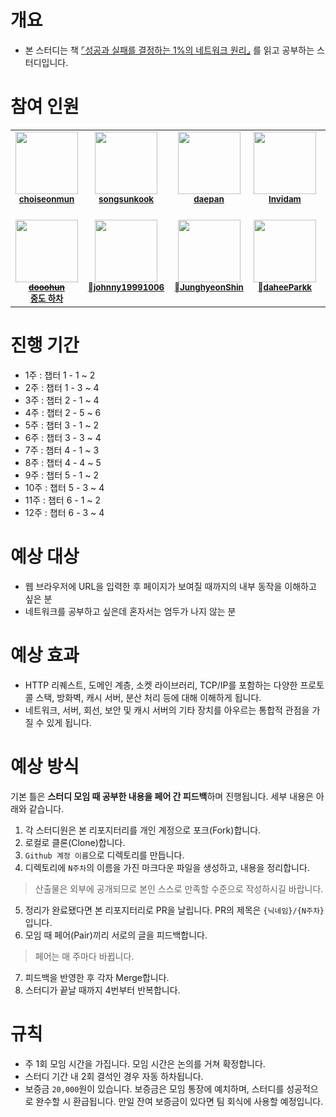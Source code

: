 # 개요
- 본 스터디는 책 [⌜성공과 실패를 결정하는 1%의 네트워크 원리⌟](https://search.shopping.naver.com/book/catalog/32481873880?cat_id=50010766&frm=PBOKPRO&query=성공과+실패를+결정하는+1%25의+네트워크+원리&NaPm=ct%3Dllbo70h4%7Cci%3D59d5c33f7f759e88bb9cad0892b2218e41b0a120%7Ctr%3Dboknx%7Csn%3D95694%7Chk%3Dfb6034e442dc561597af8f8aacbad01a22fcc631) 를 읽고 공부하는 스터디입니다.

# 참여 인원
<table>
  <tbody>
    <tr>
      <td align="center" valign="top" width="14.28%"><img src="https://avatars.githubusercontent.com/u/17216686?v=4" width="100px;"/><br /><sub><a href="https://github.com/choiseonmun"><b>choiseonmun</b></a></sub><br /></td>
      <td align="center" valign="top" width="14.28%"><img src="https://avatars.githubusercontent.com/u/21010656?v=4" width="100px;"/><br /><sub><a href="https://github.com/songsunkook"><b>songsunkook</b></a></sub><br /></td>
      <td align="center" valign="top" width="14.28%"><img src="https://avatars.githubusercontent.com/u/50792467?v=4" width="100px;"/><br /><sub><a href="https://github.com/daepan"><b>daepan</b></a></sub><br /></td>
      <td align="center" valign="top" width="14.28%"><img src="https://avatars.githubusercontent.com/u/71889359?v=4" width="100px;"/><br /><sub><a href="https://github.com/Invidam"><b>Invidam</b></a></sub><br /></td>
      <td align="center" valign="top" width="14.28%"><img src="https://avatars.githubusercontent.com/u/72890183?v=4" width="100px;"/><br /><sub><a href="https://github.com/password-kim"><del>password-kim</del> <br />중도 하차</a></sub><br /></td>
    </tr>
    <tr>
      <td align="center" valign="top" width="14.28%"><img src="https://avatars.githubusercontent.com/u/74540646?v=4" width="100px;"/><br /><sub><a href="https://github.com/dooohun"><b><del>dooohun</del> <br />중도 하차</b></a></sub><br /></td>
      <td align="center" valign="top" width="14.28%"><img src="https://avatars.githubusercontent.com/u/79901434?v=4" width="100px;"/><br /><sub><a href="https://github.com/johnny19991006"><b>johnny19991006</b></a></sub><br /></td>
      <td align="center" valign="top" width="14.28%"><img src="https://avatars.githubusercontent.com/u/91855427?v=4" width="100px;"/><br /><sub><a href="https://github.com/JunghyeonShin"><b>JunghyeonShin</b></a></sub><br /></td>
      <td align="center" valign="top" width="14.28%"><img src="https://avatars.githubusercontent.com/u/106418303?v=4" width="100px;"/><br /><sub><a href="https://github.com/daheeParkk"><b>daheeParkk</b></a></sub><br /></td>
      <td align="center" valign="top" width="14.28%"><img src="https://avatars.githubusercontent.com/u/120005202?v=4" width="100px;"/><br /><sub><a href="https://github.com/weweweme"><b>weweweme</b></a></sub><br /></td>
    </tr>
  </tbody>
</table>

# 진행 기간
- 1주 : 챕터 1 - 1 ~ 2
- 2주 : 챕터 1 - 3 ~ 4
- 3주 : 챕터 2 - 1 ~ 4
- 4주 : 챕터 2 - 5 ~ 6
- 5주 : 챕터 3 - 1 ~ 2
- 6주 : 챕터 3 - 3 ~ 4
- 7주 : 챕터 4 - 1 ~ 3
- 8주 : 챕터 4 - 4 ~ 5
- 9주 : 챕터 5 - 1 ~ 2
- 10주 : 챕터 5 - 3 ~ 4
- 11주 : 챕터 6 - 1 ~ 2
- 12주 : 챕터 6 - 3 ~ 4

# 예상 대상
- 웹 브라우저에 URL을 입력한 후 페이지가 보여질 때까지의 내부 동작을 이해하고 싶은 분
- 네트워크를 공부하고 싶은데 혼자서는 엄두가 나지 않는 분

# 예상 효과
- HTTP 리퀘스트, 도메인 계층, 소켓 라이브러리, TCP/IP를 포함하는 다양한 프로토콜 스택, 방화벽, 캐시 서버, 분산 처리 등에 대해 이해하게 됩니다.
- 네트워크, 서버, 회선, 보안 및 캐시 서버의 기타 장치를 아우르는 통합적 관점을 가질 수 있게 됩니다.

# 예상 방식
기본 틀은 **스터디 모임 때 공부한 내용을 페어 간 피드백**하며 진행됩니다.
세부 내용은 아래와 같습니다.

1. 각 스터디원은 본 리포지터리를 개인 계정으로 포크(Fork)합니다.
2. 로컬로 클론(Clone)합니다.
3. `Github 계정 이름`으로 디렉토리를 만듭니다.
4. 디렉토리에 `N주차`의 이름을 가진 마크다운 파일을 생성하고, 내용을 정리합니다.
> 산출물은 외부에 공개되므로 본인 스스로 만족할 수준으로 작성하시길 바랍니다.
5. 정리가 완료됐다면 본 리포지터리로 PR을 날립니다. PR의 제목은 `{닉네임}/{N주차}`입니다.
6. 모임 때 페어(Pair)끼리 서로의 글을 피드백합니다.
> 페어는 매 주마다 바뀝니다.
7. 피드백을 반영한 후 각자 Merge합니다.
8. 스터디가 끝날 때까지 4번부터 반복합니다.

# 규칙
- 주 1회 모임 시간을 가집니다. 모임 시간은 논의를 거쳐 확정합니다.
- 스터디 기간 내 2회 결석인 경우 자동 하차됩니다.
- 보증금 `20,000`원이 있습니다. 보증금은 모임 통장에 예치하며, 스터디를 성공적으로 완수할 시 환급됩니다. 만일 잔여 보증금이 있다면 팀 회식에 사용할 예정입니다.


